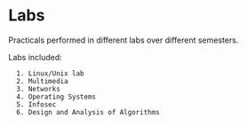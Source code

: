 # Labs
Practicals performed in different labs over different semesters.


Labs included:
```
  1. Linux/Unix lab
  2. Multimedia
  3. Networks
  4. Operating Systems
  5. Infosec
  6. Design and Analysis of Algorithms
```
